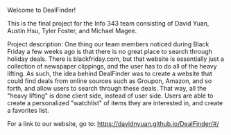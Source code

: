 Welcome to DealFinder!

This is the final project for the Info 343 team consisting of David Yuan, Austin Hsu, Tyler Foster, and Michael Magee.

Project description: One thing our team members noticed during Black Friday a few weeks ago is that there is no great place to search through holiday deals. There is blackfriday.com, but that website is  essentially just a collection of newspaper clippings, and the user has to do all of the heavy lifting. As such, the idea behind DealFinder was to create a website that could find deals from online sources such as Groupon, Amazon, and so forth, and allow users to search through these deals. That way, all the "heavy lifting" is done client side, instead of user side. Users are able to create a personalized "watchlist" of items they are interested in, and create a favorites list.

For a link to our website, go to: https://davidnyuan.github.io/DealFinder/#/